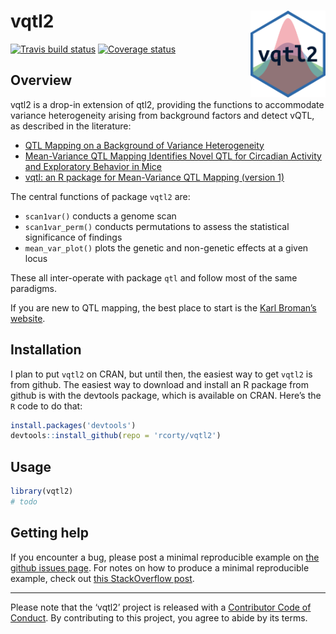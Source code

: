 
<!-- README.md is generated from README.Rmd. Please edit that file -->

# vqtl2 <a href='https://rcorty.github.io/vqtl2/'><img src='man/figures/logo.png' align="right" height="139" /></a>

[![Travis build
status](https://travis-ci.org/rcorty/vqtl2.svg?branch=master)](https://travis-ci.org/rcorty/vqtl2)
[![Coverage
status](https://codecov.io/gh/rcorty/vqtl2/branch/master/graph/badge.svg)](https://codecov.io/github/rcorty/vqtl2?branch=master)

## Overview

vqtl2 is a drop-in extension of qtl2, providing the functions to
accommodate variance heterogeneity arising from background factors and
detect vQTL, as described in the literature:

  - [QTL Mapping on a Background of Variance
    Heterogeneity](http://www.g3journal.org/content/8/12/3767)
  - [Mean-Variance QTL Mapping Identifies Novel QTL for Circadian
    Activity and Exploratory Behavior in
    Mice](http://www.g3journal.org/content/8/12/3783)
  - [vqtl: an R package for Mean-Variance QTL Mapping
    (version 1)](http://www.g3journal.org/content/8/12/3757)

The central functions of package `vqtl2` are:

  - `scan1var()` conducts a genome scan
  - `scan1var_perm()` conducts permutations to assess the statistical
    significance of findings
  - `mean_var_plot()` plots the genetic and non-genetic effects at a
    given locus

These all inter-operate with package `qtl` and follow most of the same
paradigms.

If you are new to QTL mapping, the best place to start is the [Karl
Broman’s website](https://kbroman.org/).

## Installation

I plan to put `vqtl2` on CRAN, but until then, the easiest way to get
`vqtl2` is from github. The easiest way to download and install an R
package from github is with the devtools package, which is available on
CRAN. Here’s the `R` code to do that:

``` r
install.packages('devtools')
devtools::install_github(repo = 'rcorty/vqtl2')
```

## Usage

``` r
library(vqtl2)
# todo
```

## Getting help

If you encounter a bug, please post a minimal reproducible example on
[the github issues page](https://github.com/rcorty/vqtl2/issues). For
notes on how to produce a minimal reproducible example, check out [this
StackOverflow
post](https://stackoverflow.com/questions/5963269/how-to-make-a-great-r-reproducible-example?answertab=votes#tab-top).

-----

Please note that the ‘vqtl2’ project is released with a [Contributor
Code of Conduct](CODE_OF_CONDUCT.md). By contributing to this project,
you agree to abide by its terms.
